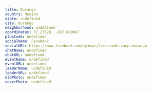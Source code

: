 ```yaml
---
title: Durango
country: Mexico
state: undefined
city: Durango
neighborhood: undefined
coordinates: 37.27528, -107.880067
plusCode: undefined
socialName: Facebook
socialURL: https://www.facebook.com/groups/free.code.camp.durango
chatName: undefined
chatURL: undefined
eventName: undefined
eventURL: undefined
leaderName: undefined
leaderURL: undefined
oldPhoto: undefined
coverPhoto: undefined
---
```

